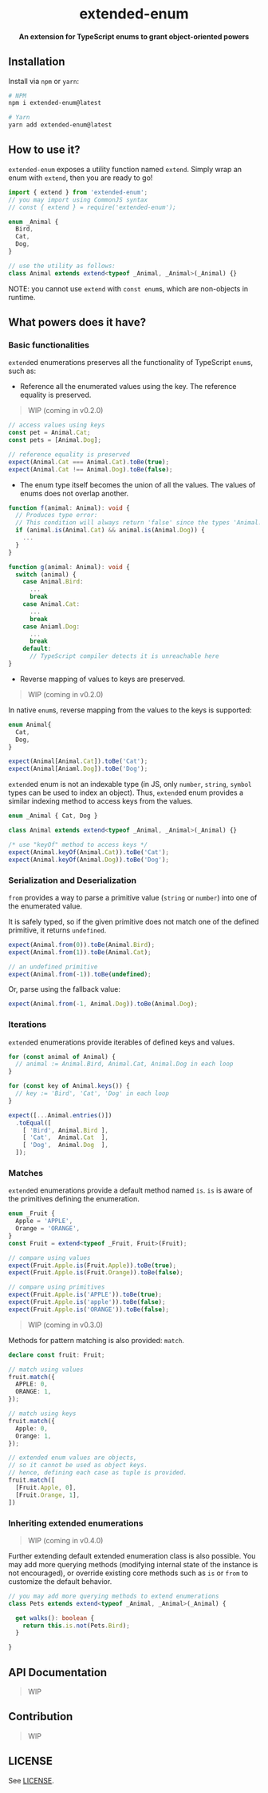 <h1 align="center">extended-enum</h1>
<h4 align="center">An extension for TypeScript enums to grant object-oriented powers</h4>

## Installation

Install via `npm` or `yarn`:

```sh
# NPM
npm i extended-enum@latest

# Yarn
yarn add extended-enum@latest
```

## How to use it?

`extended-enum` exposes a utility function named `extend`. Simply wrap an enum with `extend`, then you are ready to go!

```typescript
import { extend } from 'extended-enum';
// you may import using CommonJS syntax
// const { extend } = require('extended-enum');

enum _Animal {
  Bird,
  Cat,
  Dog,
}

// use the utility as follows:
class Animal extends extend<typeof _Animal, _Animal>(_Animal) {}
```

NOTE: you cannot use `extend` with `const enum`s, which are non-objects in runtime.

## What powers does it have?

### Basic functionalities

`extend`ed enumerations preserves all the functionality of TypeScript `enum`s, such as:

- Reference all the enumerated values using the key. The reference equality is preserved.

> WIP (coming in v0.2.0)

```typescript
// access values using keys
const pet = Animal.Cat;
const pets = [Animal.Dog];

// reference equality is preserved
expect(Animal.Cat === Animal.Cat).toBe(true);
expect(Animal.Cat !== Animal.Dog).toBe(false);
```

- The enum type itself becomes the union of all the values. The values of enums does not overlap another.

```typescript
function f(animal: Animal): void {
  // Produces type error:
  // This condition will always return 'false' since the types 'Animal.Cat' and 'Animal.Dog' have no overlap.
  if (animal.is(Animal.Cat) && animal.is(Animal.Dog)) {
    ...
  }
}

function g(animal: Animal): void {
  switch (animal) {
    case Animal.Bird:
      ...
      break
    case Animal.Cat:
      ...
      break
    case Aniaml.Dog:
      ...
      break
    default:
      // TypeScript compiler detects it is unreachable here
}
```

- Reverse mapping of values to keys are preserved.

> WIP (coming in v0.2.0)

In native `enum`s, reverse mapping from the values to the keys is supported:

```typescript
enum Animal{
  Cat,
  Dog,
}

expect(Animal[Animal.Cat]).toBe('Cat');
expect(Animal[Aniaml.Dog]).toBe('Dog');
```

`extend`ed enum is not an indexable type (in JS, only `number`, `string`, `symbol` types can be used to index an object). Thus, `extend`ed enum provides a similar indexing method to access keys from the values.

```typescript
enum _Animal { Cat, Dog }

class Animal extends extend<typeof _Animal, _Animal>(_Animal) {}

/* use "keyOf" method to access keys */
expect(Animal.keyOf(Animal.Cat)).toBe('Cat');
expect(Animal.keyOf(Animal.Dog)).toBe('Dog');
```

### Serialization and Deserialization

`from` provides a way to parse a primitive value (`string` or `number`) into one of the enumerated value.

It is safely typed, so if the given primitive does not match one of the defined primitive, it returns `undefined`.

```typescript
expect(Animal.from(0)).toBe(Animal.Bird);
expect(Animal.from(1)).toBe(Animal.Cat);

// an undefined primitive
expect(Animal.from(-1)).toBe(undefined);
```

Or, parse using the fallback value:

```typescript
expect(Animal.from(-1, Animal.Dog)).toBe(Animal.Dog);
```

### Iterations

`extend`ed enumerations provide iterables of defined keys and values.

```typescript
for (const animal of Animal) {
  // animal := Animal.Bird, Animal.Cat, Animal.Dog in each loop 
}

for (const key of Animal.keys()) {
  // key := 'Bird', 'Cat', 'Dog' in each loop
}

expect([...Animal.entries()])
  .toEqual([
    [ 'Bird', Animal.Bird ],
    [ 'Cat',  Animal.Cat  ],
    [ 'Dog',  Animal.Dog  ],
  ]);
```

### Matches

`extend`ed enumerations provide a default method named `is`. `is` is aware of the primitives defining the enumeration.

```typescript
enum _Fruit {
  Apple = 'APPLE',
  Orange = 'ORANGE',
}
const Fruit = extend<typeof _Fruit, Fruit>(Fruit);

// compare using values
expect(Fruit.Apple.is(Fruit.Apple)).toBe(true);
expect(Fruit.Apple.is(Fruit.Orange)).toBe(false);

// compare using primitives
expect(Fruit.Apple.is('APPLE')).toBe(true);
expect(Fruit.Apple.is('apple')).toBe(false);
expect(Fruit.Apple.is('ORANGE')).toBe(false);
```

> WIP (coming in v0.3.0)

Methods for pattern matching is also provided: `match`.

```typescript
declare const fruit: Fruit;

// match using values
fruit.match({
  APPLE: 0,
  ORANGE: 1,
});

// match using keys
fruit.match({
  Apple: 0,
  Orange: 1, 
});

// extended enum values are objects,
// so it cannot be used as object keys.
// hence, defining each case as tuple is provided.
fruit.match([
  [Fruit.Apple, 0],
  [Fruit.Orange, 1],
])
```

### Inheriting extended enumerations

> WIP (coming in v0.4.0)

Further extending default extended enumeration class is also possible. You may add more querying methods (modifying internal state of the instance is not encouraged), or override existing core methods such as `is` or `from` to customize the default behavior.

```typescript
// you may add more querying methods to extend enumerations
class Pets extends extend<typeof _Animal, _Animal>(_Animal) {

  get walks(): boolean {
    return this.is.not(Pets.Bird);
  }

}
```

## API Documentation

> WIP

## Contribution

> WIP

## LICENSE

See [LICENSE](https://github.com/inhibitor1217/extended-enum/blob/master/LICENSE).
